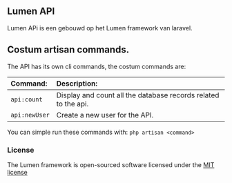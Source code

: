 ## Lumen API

Lumen APi is een gebouwd op het Lumen framework van laravel.

## Costum artisan commands.

The API has its own cli commands, the costum commands are:

| Command:      | Description:                                                             |
| :------------ | :----------------------------------------------------------------------- |
| `api:count`   | Display and count all the database records related to the api.           |
| `api:newUser` | Create a new user for the API.                                           |

You can simple run these commands with: `php artisan <command>`

### License

The Lumen framework is open-sourced software licensed under the [MIT license](http://opensource.org/licenses/MIT)
